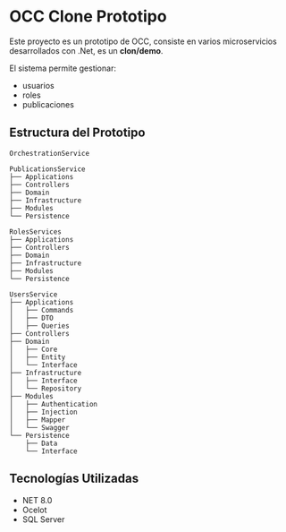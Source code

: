 # OCC Clone Prototipo

Este proyecto es un prototipo de OCC, consiste en varios microservicios desarrollados con .Net, es un **clon/demo**. 

El sistema permite gestionar: 
- usuarios
- roles
- publicaciones
  
## Estructura del Prototipo
```plaintext
OrchestrationService

PublicationsService
├── Applications
├── Controllers
├── Domain
├── Infrastructure
├── Modules
└── Persistence

RolesServices
├── Applications
├── Controllers
├── Domain
├── Infrastructure
├── Modules
└── Persistence

UsersService
├── Applications
│   ├── Commands
│   ├── DTO
│   ├── Queries
├── Controllers
├── Domain
│   ├── Core
│   ├── Entity
│   └── Interface
├── Infrastructure
│   ├── Interface
│   └── Repository
├── Modules
│   ├── Authentication
│   ├── Injection
│   ├── Mapper
│   └── Swagger
└── Persistence
    ├── Data
    └── Interface
```

## Tecnologías Utilizadas

- NET 8.0
- Ocelot
- SQL Server
